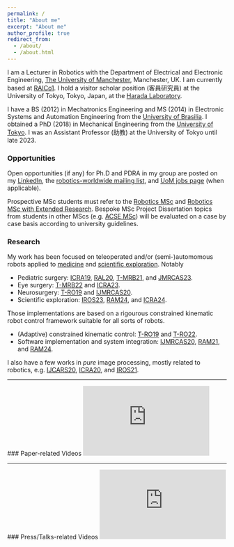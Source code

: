 ```yaml
---
permalink: /
title: "About me"
excerpt: "About me"
author_profile: true
redirect_from: 
  - /about/
  - /about.html
---
```


I am a Lecturer in Robotics with the Department of Electrical and Electronic Engineering, [The University of Manchester](https://www.manchester.ac.uk), Manchester, UK. I am currently based at [RAICo1](https://hotrobotics.co.uk/facilities/university-of-manchester-2/). I hold a visitor scholar position (客員研究員) at the University of Tokyo, Tokyo, Japan, at the [Harada Laboratory](https://sites.google.com/g.ecc.u-tokyo.ac.jp/cdbim-medical-devices/home?authuser=0).

I have a BS (2012) in Mechatronics Engineering and MS (2014) in Electronic Systems and Automation Engineering from the [University of Brasilia](http://international.unb.br/). I obtained a PhD (2018) in Mechanical Engineering from the [University of Tokyo](https://www.u-tokyo.ac.jp/en/index.html). I was an Assistant Professor (助教) at the University of Tokyo until late 2023.

### Opportunities

Open opportunities (if any) for Ph.D and PDRA in my group are posted on my [LinkedIn](https://www.linkedin.com/in/murilo-marques-marinho-046178252/), the [robotics-worldwide mailing list](https://www.lists.kit.edu/sympa/subscribe/robotics-worldwide), and [UoM jobs page](https://www.jobs.manchester.ac.uk/Home/Job) (when applicable).

Prospective MSc students must refer to the [Robotics MSc](https://www.manchester.ac.uk/study/masters/courses/list/20967/msc-robotics/#course-profile) and [Robotics MSc with Extended Research](https://www.manchester.ac.uk/study/masters/courses/list/21031/msc-robotics-with-extended-research/). Bespoke MSc Project Dissertation topics from students in other MScs (e.g. [ACSE MSc](https://www.manchester.ac.uk/study/masters/courses/list/04166/msc-advanced-control-and-systems-engineering/)) will be evaluated on a case by case basis according to university guidelines.

### Research 

My work has been focused on teleoperated and/or (semi-)automomous robots applied to [medicine](https://www.youtube.com/watch?v=dayuW47PKKc&list=TLGGLlmonU1w7aAyMjA5MjAyMQ) and [scientific exploration](https://aiscienceplatform.github.io). Notably
- Pediatric surgery: [ICRA19](http://doi.org/10.1109/ICRA.2019.8794363), [RAL20](http://doi.org/10.1109/LRA.2019.2963642), [T-MRB21](http://doi.org/https://doi.org/10.1109/TMRB.2021.3049878), and [JMRCAS23](http://doi.org/10.1002/rcs.2476).
- Eye surgery: [T-MRB22](http://doi.org/10.1109/TMRB.2022.3147033) and [ICRA23](http://doi.org/10.1109/ICRA48891.2023.10160795).
- Neurosurgery: [T-RO19](http://doi.org/10.1109/TRO.2019.2920078) and [IJMRCAS20](http://doi.org/10.1002/rcs.2053).
- Scientific exploration: [IROS23](https://arxiv.org/pdf/2303.12265), [RAM24](http://doi.org/10.1109/MRA.2023.3336472), and [ICRA24](https://arxiv.org/pdf/2309.10287).


Those implementations are based on a rigourous constrained kinematic robot control framework suitable for all sorts of robots.
- (Adaptive) constrained kinematic control: [T-RO19](http://doi.org/10.1109/TRO.2019.2920078) and [T-RO22](http://doi.org/10.1109/TRO.2022.3181047). 
- Software implementation and system integration: [IJMRCAS20](http://doi.org/10.1002/rcs.2053), [RAM21](http://doi.org/10.1109/MRA.2020.2997920), and [RAM24](http://doi.org/10.1109/MRA.2023.3336472).

I also have a few works in *pure* image processing, mostly related to robotics, e.g. [IJCARS20](http://doi.org/10.1007/s11548-020-02185-0), [ICRA20](http://doi.org/10.1109/ICRA40945.2020.9196779), and [IROS21](http://doi.org/10.1109/IROS51168.2021.9636404).

<hr>
### Paper-related Videos


<iframe width="290" height="160" src="https://www.youtube.com/embed/videoseries?list=PLfnnpBCwI_l8DMpm5Q5t8gjXYFoM_tOlz" title="YouTube video player" frameborder="0" allow="accelerometer; autoplay; clipboard-write; encrypted-media; gyroscope; picture-in-picture" allowfullscreen></iframe>

<hr>
### Press/Talks-related Videos


<iframe width="290" height="160" src="https://www.youtube.com/embed/videoseries?list=PLfnnpBCwI_l_sDiffl5hRHH8rmvGs8aH0" title="Press/Talks" frameborder="0" allow="accelerometer; autoplay; clipboard-write; encrypted-media; gyroscope; picture-in-picture" allowfullscreen></iframe>

